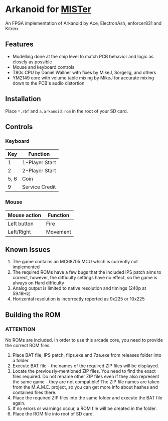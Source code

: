 # Arkanoid for [MISTer](https://github.com/MiSTer-devel/Main_MiSTer/wiki)
An FPGA implementation of Arkanoid by Ace, ElectronAsh, enforcer831 and Kitrinx

## Features
- Modelling done at the chip level to match PCB behavior and logic as closely as possible
- Mouse and keyboard controls
- T80s CPU by Daniel Wallner with fixes by MikeJ, Sorgelig, and others
- YM2149 core with volume table mixing by MikeJ for accurate mixing down to the PCB's audio distortion

## Installation
Place `*.rbf` and `a.arkanoid.rom` in the root of your SD card.

## Controls
### Keyboard
| Key | Function |
| --- | --- |
| 1 | 1-Player Start |
| 2 | 2-Player Start |
| 5, 6 | Coin |
| 9 | Service Credit |

### Mouse
| Mouse action | Function |
| --- | --- |
| Left button | Fire |
| Left/Right | Movement |

## Known Issues
1) The game contains an MC68705 MCU which is currently not implemented
2) The required ROMs have a few bugs that the included IPS patch aims to correct, however, the difficulty settings have no effect, so the game is always on Hard difficulty
3) Analog output is limited to native resolution and timings (240p at 59.18Hz)
4) Horizontal resolution is incorrectly reported as 9x225 or 10x225

## Building the ROM
### ****ATTENTION****
No ROMs are included.  In order to use this arcade core, you need to provide the
correct ROM files.

1) Place BAT file, IPS patch, flips.exe and 7za.exe from releases folder into a folder.
2) Execute BAT file - the names of the required ZIP files will be displayed.
3) Locate the previously-mentioned ZIP files.  You need to find the exact files required. Do not rename other ZIP files even if they also represent the same game - they are not compatible!
   The ZIP file names are taken from the M.A.M.E. project, so you can get more info about hashes and contained files there.
4) Place the required ZIP files into the same folder and execute the BAT file again.
5) If no errors or warnings occur, a ROM file will be created in the folder.
6) Place the ROM file into root of SD card.
